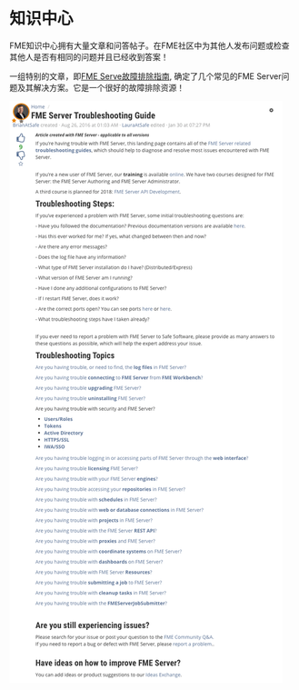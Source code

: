 # 知识中心

FME知识中心拥有大量文章和问答帖子。在FME社区中为其他人发布问题或检查其他人是否有相同的问题并且已经收到答案！

一组特别的文章，即[FME Serve故障排除指南](http://fme.ly/FMEServerTroubleshooting), 确定了几个常见的FME Server问题及其解决方案。它是一个很好的故障排除资源！

![](../.gitbook/assets/7.001.troubleshootingguides.png)


